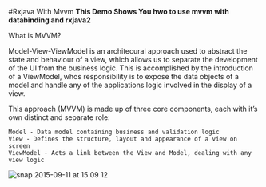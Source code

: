 
#Rxjava With Mvvm
<b>This Demo Shows You hwo to use mvvm with databinding and rxjava2</b>

What is MVVM?

Model-View-ViewModel is an architecural approach used to abstract the state and behaviour of a view, which allows us to separate the development of the UI from the business logic. This is accomplished by the introduction of a ViewModel, whos responsibility is to expose the data objects of a model and handle any of the applications logic involved in the display of a view.

This approach (MVVM) is made up of three core components, each with it’s own distinct and separate role:

    Model - Data model containing business and validation logic
    View - Defines the structure, layout and appearance of a view on screen
    ViewModel - Acts a link between the View and Model, dealing with any view logic
    
 ![snap 2015-09-11 at 15 09 12](https://cdn-images-1.medium.com/max/1600/1*VLhXURHL9rGlxNYe9ydqVg.png)

